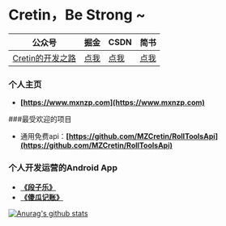 # Cretin，Be Strong ~

| 公众号   | 掘金     |  CSDN   |   简书   |
|---------|---------|--------- |--------- |
| [Cretin的开发之路](https://github.com/MZCretin/MZCretin/resource/cretin.jpg)  | [点我](https://juejin.im/user/5838d57fac502e006c1708bc) | [点我](https://blog.csdn.net/u010998327) | [点我](https://www.jianshu.com/u/123f97613b86)  |

### 个人主页

+ **[https://www.mxnzp.com](https://www.mxnzp.com)**

###最受欢迎的项目

+ 通用免费api：**[https://github.com/MZCretin/RollToolsApi](https://github.com/MZCretin/RollToolsApi)**

### 个人开发运营的Android App

+ **[《段子乐》](https://appgallery1.huawei.com/#/app/C102572569)** 
+ **[《傻瓜记账》](https://appgallery1.huawei.com/#/app/C100136823)**

[![Anurag's github stats](https://github-readme-stats.vercel.app/api?username=MZCretin)](https://github.com/MZCretin)

